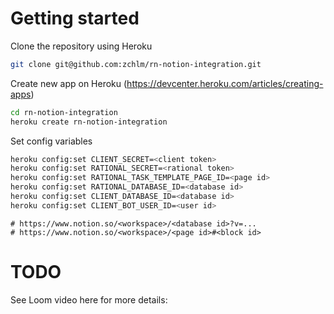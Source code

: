 # Getting started
Clone the repository using Heroku

```bash
git clone git@github.com:zchlm/rn-notion-integration.git
```

Create new app on Heroku (https://devcenter.heroku.com/articles/creating-apps)

```bash
cd rn-notion-integration
heroku create rn-notion-integration
```

Set config variables

```bash
heroku config:set CLIENT_SECRET=<client token>
heroku config:set RATIONAL_SECRET=<rational token>
heroku config:set RATIONAL_TASK_TEMPLATE_PAGE_ID=<page id>
heroku config:set RATIONAL_DATABASE_ID=<database id>
heroku config:set CLIENT_DATABASE_ID=<database id>
heroku config:set CLIENT_BOT_USER_ID=<user id>
```
```dotenv
# https://www.notion.so/<workspace>/<database id>?v=...
# https://www.notion.so/<workspace>/<page id>#<block id>
```

# TODO
See Loom video here for more details:
